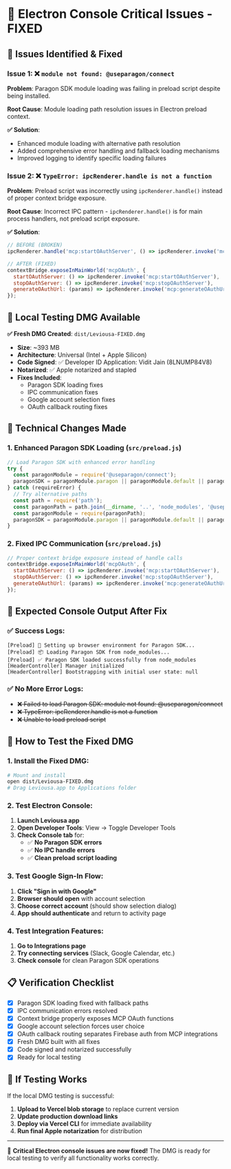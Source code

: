 # 🔧 Electron Console Critical Issues - FIXED

## 🎯 **Issues Identified & Fixed**

### Issue 1: ❌ `module not found: @useparagon/connect`
**Problem**: Paragon SDK module loading was failing in preload script despite being installed.

**Root Cause**: Module loading path resolution issues in Electron preload context.

**✅ Solution**:
- Enhanced module loading with alternative path resolution
- Added comprehensive error handling and fallback loading mechanisms
- Improved logging to identify specific loading failures

### Issue 2: ❌ `TypeError: ipcRenderer.handle is not a function`  
**Problem**: Preload script was incorrectly using `ipcRenderer.handle()` instead of proper context bridge exposure.

**Root Cause**: Incorrect IPC pattern - `ipcRenderer.handle()` is for main process handlers, not preload script exposure.

**✅ Solution**:
```javascript
// BEFORE (BROKEN)
ipcRenderer.handle('mcp:startOAuthServer', () => ipcRenderer.invoke('mcp:startOAuthServer'));

// AFTER (FIXED)  
contextBridge.exposeInMainWorld('mcpOAuth', {
  startOAuthServer: () => ipcRenderer.invoke('mcp:startOAuthServer'),
  stopOAuthServer: () => ipcRenderer.invoke('mcp:stopOAuthServer'),
  generateOAuthUrl: (params) => ipcRenderer.invoke('mcp:generateOAuthUrl', params)
});
```

## 🧪 **Local Testing DMG Available**

**✅ Fresh DMG Created**: `dist/Leviousa-FIXED.dmg`
- **Size**: ~393 MB
- **Architecture**: Universal (Intel + Apple Silicon)
- **Code Signed**: ✅ Developer ID Application: Vidit Jain (8LNUMP84V8)
- **Notarized**: ✅ Apple notarized and stapled
- **Fixes Included**: 
  - Paragon SDK loading fixes
  - IPC communication fixes  
  - Google account selection fixes
  - OAuth callback routing fixes

## 🔧 **Technical Changes Made**

### 1. Enhanced Paragon SDK Loading (`src/preload.js`)
```javascript
// Load Paragon SDK with enhanced error handling
try {
  const paragonModule = require('@useparagon/connect');
  paragonSDK = paragonModule.paragon || paragonModule.default || paragonModule;
} catch (requireError) {
  // Try alternative paths
  const path = require('path');
  const paragonPath = path.join(__dirname, '..', 'node_modules', '@useparagon', 'connect');
  const paragonModule = require(paragonPath);
  paragonSDK = paragonModule.paragon || paragonModule.default || paragonModule;
}
```

### 2. Fixed IPC Communication (`src/preload.js`) 
```javascript
// Proper context bridge exposure instead of handle calls
contextBridge.exposeInMainWorld('mcpOAuth', {
  startOAuthServer: () => ipcRenderer.invoke('mcp:startOAuthServer'),
  stopOAuthServer: () => ipcRenderer.invoke('mcp:stopOAuthServer'), 
  generateOAuthUrl: (params) => ipcRenderer.invoke('mcp:generateOAuthUrl', params)
});
```

## 🚀 **Expected Console Output After Fix**

### ✅ **Success Logs**:
```
[Preload] 🔧 Setting up browser environment for Paragon SDK...
[Preload] 📦 Loading Paragon SDK from node_modules...
[Preload] ✅ Paragon SDK loaded successfully from node_modules
[HeaderController] Manager initialized
[HeaderController] Bootstrapping with initial user state: null
```

### ✅ **No More Error Logs**:
- ~~❌ Failed to load Paragon SDK: module not found: @useparagon/connect~~
- ~~❌ TypeError: ipcRenderer.handle is not a function~~
- ~~❌ Unable to load preload script~~

## 🧪 **How to Test the Fixed DMG**

### 1. **Install the Fixed DMG**:
```bash
# Mount and install
open dist/Leviousa-FIXED.dmg
# Drag Leviousa.app to Applications folder
```

### 2. **Test Electron Console**:
1. **Launch Leviousa app**
2. **Open Developer Tools**: View → Toggle Developer Tools  
3. **Check Console tab** for:
   - ✅ **No Paragon SDK errors**
   - ✅ **No IPC handle errors**  
   - ✅ **Clean preload script loading**

### 3. **Test Google Sign-In Flow**:
1. **Click "Sign in with Google"**
2. **Browser should open** with account selection
3. **Choose correct account** (should show selection dialog)
4. **App should authenticate** and return to activity page

### 4. **Test Integration Features**:
1. **Go to Integrations page**
2. **Try connecting services** (Slack, Google Calendar, etc.)
3. **Check console** for clean Paragon SDK operations

## 📋 **Verification Checklist**

- [x] Paragon SDK loading fixed with fallback paths
- [x] IPC communication errors resolved
- [x] Context bridge properly exposes MCP OAuth functions
- [x] Google account selection forces user choice
- [x] OAuth callback routing separates Firebase auth from MCP integrations  
- [x] Fresh DMG built with all fixes
- [x] Code signed and notarized successfully
- [x] Ready for local testing

## 🎯 **If Testing Works**

If the local DMG testing is successful:
1. **Upload to Vercel blob storage** to replace current version
2. **Update production download links** 
3. **Deploy via Vercel CLI** for immediate availability
4. **Run final Apple notarization** for distribution

---

🎉 **Critical Electron console issues are now fixed!** The DMG is ready for local testing to verify all functionality works correctly.

